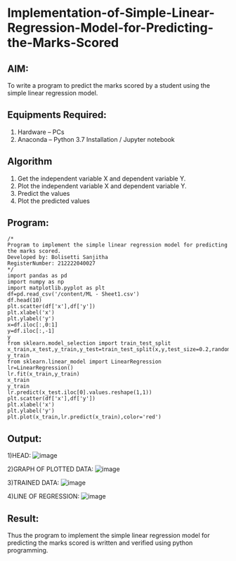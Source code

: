 # Implementation-of-Simple-Linear-Regression-Model-for-Predicting-the-Marks-Scored

## AIM:
To write a program to predict the marks scored by a student using the simple linear regression model.

## Equipments Required:
1. Hardware – PCs
2. Anaconda – Python 3.7 Installation / Jupyter notebook

## Algorithm
1. Get the independent variable X and dependent variable Y.
2. Plot the independent variable X and dependent variable Y.
3. Predict the values
4. Plot the predicted values

## Program:
```
/*
Program to implement the simple linear regression model for predicting the marks scored.
Developed by: Bolisetti Sanjitha
RegisterNumber: 212222040027 
*/
import pandas as pd
import numpy as np
import matplotlib.pyplot as plt
df=pd.read_csv('/content/ML - Sheet1.csv')
df.head(10)
plt.scatter(df['x'],df['y'])
plt.xlabel('x')
plt.ylabel('y')
x=df.iloc[:,0:1]
y=df.iloc[:,-1]
y
from sklearn.model_selection import train_test_split
x_train,x_test,y_train,y_test=train_test_split(x,y,test_size=0.2,random_state=0)
y_train
from sklearn.linear_model import LinearRegression
lr=LinearRegression()
lr.fit(x_train,y_train)
x_train
y_train
lr.predict(x_test.iloc[0].values.reshape(1,1))
plt.scatter(df['x'],df['y'])
plt.xlabel('x')
plt.ylabel('y')
plt.plot(x_train,lr.predict(x_train),color='red')
```

## Output:
1)HEAD:
![image](https://github.com/SanjithaBolisetti/Implementation-of-Simple-Linear-Regression-Model-for-Predicting-the-Marks-Scored/assets/119393633/0ef9f954-eacd-437a-818b-fe19b7af41a1)

2)GRAPH OF PLOTTED DATA:
![image](https://github.com/SanjithaBolisetti/Implementation-of-Simple-Linear-Regression-Model-for-Predicting-the-Marks-Scored/assets/119393633/d40d0815-9bd7-4d15-90d0-9e86015ab7b9)

3)TRAINED DATA:
![image](https://github.com/SanjithaBolisetti/Implementation-of-Simple-Linear-Regression-Model-for-Predicting-the-Marks-Scored/assets/119393633/110c5729-909f-4564-9c3a-23bd0a9f9a3e)

4)LINE OF REGRESSION:
![image](https://github.com/SanjithaBolisetti/Implementation-of-Simple-Linear-Regression-Model-for-Predicting-the-Marks-Scored/assets/119393633/9256d975-ac09-4958-9029-0c91747e4daf)



## Result:
Thus the program to implement the simple linear regression model for predicting the marks scored is written and verified using python programming.
